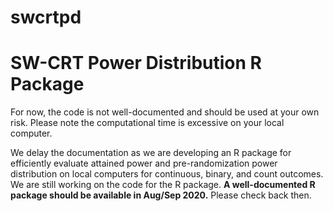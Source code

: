 # swcrtpd
# SW-CRT Power Distribution R Package

For now, the code is not well-documented and should be used at your own risk. Please note the computational time is excessive on your local computer.

We delay the documentation as we are developing an R package for efficiently evaluate attained power and pre-randomization power distribution on local computers for continuous, binary, and count outcomes.
We are still working on the code for the R package. **A well-documented R package should be available in Aug/Sep 2020.** Please check back then.
